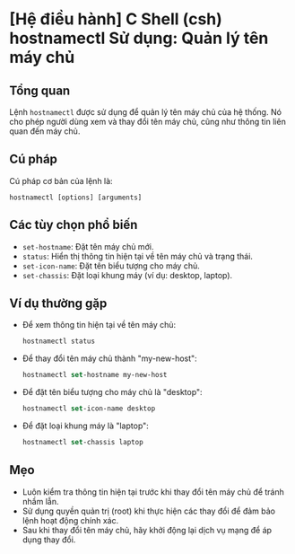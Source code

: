 # [Hệ điều hành] C Shell (csh) hostnamectl Sử dụng: Quản lý tên máy chủ

## Tổng quan
Lệnh `hostnamectl` được sử dụng để quản lý tên máy chủ của hệ thống. Nó cho phép người dùng xem và thay đổi tên máy chủ, cũng như thông tin liên quan đến máy chủ.

## Cú pháp
Cú pháp cơ bản của lệnh là:
```
hostnamectl [options] [arguments]
```

## Các tùy chọn phổ biến
- `set-hostname`: Đặt tên máy chủ mới.
- `status`: Hiển thị thông tin hiện tại về tên máy chủ và trạng thái.
- `set-icon-name`: Đặt tên biểu tượng cho máy chủ.
- `set-chassis`: Đặt loại khung máy (ví dụ: desktop, laptop).

## Ví dụ thường gặp
- Để xem thông tin hiện tại về tên máy chủ:
  ```csh
  hostnamectl status
  ```

- Để thay đổi tên máy chủ thành "my-new-host":
  ```csh
  hostnamectl set-hostname my-new-host
  ```

- Để đặt tên biểu tượng cho máy chủ là "desktop":
  ```csh
  hostnamectl set-icon-name desktop
  ```

- Để đặt loại khung máy là "laptop":
  ```csh
  hostnamectl set-chassis laptop
  ```

## Mẹo
- Luôn kiểm tra thông tin hiện tại trước khi thay đổi tên máy chủ để tránh nhầm lẫn.
- Sử dụng quyền quản trị (root) khi thực hiện các thay đổi để đảm bảo lệnh hoạt động chính xác.
- Sau khi thay đổi tên máy chủ, hãy khởi động lại dịch vụ mạng để áp dụng thay đổi.
